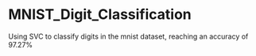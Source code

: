 # MNIST_Digit_Classification
Using SVC to classify digits in the mnist dataset, reaching an accuracy of 97.27%
